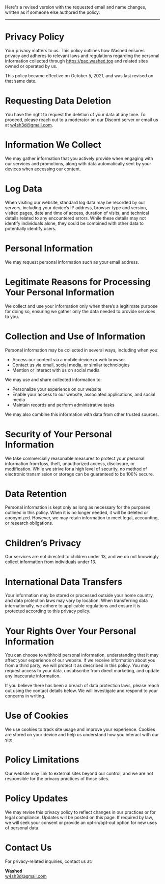 Here's a revised version with the requested email and name changes, written as if someone else authored the policy:

---

# Privacy Policy

Your privacy matters to us. This policy outlines how Washed ensures privacy and adheres to relevant laws and regulations regarding the personal information collected through https://pac.washed.top and related sites owned or operated by us.

This policy became effective on October 5, 2021, and was last revised on that same date.

# Requesting Data Deletion

You have the right to request the deletion of your data at any time. To proceed, please reach out to a moderator on our Discord server or email us at w4sh3d@gmail.com.

# Information We Collect

We may gather information that you actively provide when engaging with our services and promotions, along with data automatically sent by your devices when accessing our content.

# Log Data

When visiting our website, standard log data may be recorded by our servers, including your device’s IP address, browser type and version, visited pages, date and time of access, duration of visits, and technical details related to any encountered errors. While these details may not identify individuals alone, they could be combined with other data to potentially identify users.

# Personal Information

We may request personal information such as your email address.

# Legitimate Reasons for Processing Your Personal Information

We collect and use your information only when there’s a legitimate purpose for doing so, ensuring we gather only the data needed to provide services to you.

# Collection and Use of Information

Personal information may be collected in several ways, including when you:

- Access our content via a mobile device or web browser
- Contact us via email, social media, or similar technologies
- Mention or interact with us on social media

We may use and share collected information to:

- Personalize your experience on our website
- Enable your access to our website, associated applications, and social media
- Maintain records and perform administrative tasks

We may also combine this information with data from other trusted sources.

# Security of Your Personal Information

We take commercially reasonable measures to protect your personal information from loss, theft, unauthorized access, disclosure, or modification. While we strive for a high level of security, no method of electronic transmission or storage can be guaranteed to be 100% secure.

# Data Retention

Personal information is kept only as long as necessary for the purposes outlined in this policy. When it is no longer needed, it will be deleted or anonymized. However, we may retain information to meet legal, accounting, or research obligations.

# Children’s Privacy

Our services are not directed to children under 13, and we do not knowingly collect information from individuals under 13.

# International Data Transfers

Your information may be stored or processed outside your home country, and data protection laws may vary by location. When transferring data internationally, we adhere to applicable regulations and ensure it is protected according to this privacy policy.

# Your Rights Over Your Personal Information

You can choose to withhold personal information, understanding that it may affect your experience of our website. If we receive information about you from a third party, we will protect it as described in this policy. You may request access to your data, unsubscribe from direct marketing, and update any inaccurate information. 

If you believe there has been a breach of data protection laws, please reach out using the contact details below. We will investigate and respond to your concerns in writing.

# Use of Cookies

We use cookies to track site usage and improve your experience. Cookies are stored on your device and help us understand how you interact with our site.

# Policy Limitations

Our website may link to external sites beyond our control, and we are not responsible for the privacy practices of those sites.

# Policy Updates

We may revise this privacy policy to reflect changes in our practices or for legal compliance. Updates will be posted on this page. If required by law, we will seek your consent or provide an opt-in/opt-out option for new uses of personal data.

# Contact Us

For privacy-related inquiries, contact us at:

**Washed**  
w4sh3d@gmail.com